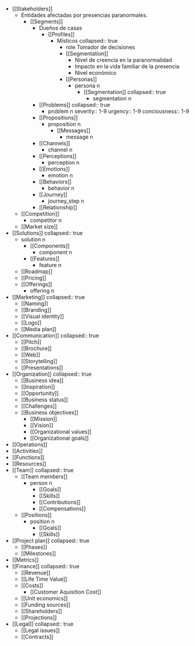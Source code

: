 - [[Stakeholders]]
	- Entidades afectadas por presencias paranormales.
		- [[Segments]]
			- Dueños de casas
				- [[Profiles]]
					- Místicos
					  collapsed:: true
						- role Tomador de decisiones
						- [[Segmentation]]
							- Nivel de creencia en la paranormalidad
							- Impacto en la vida familiar de la presencia
							- Nivel económico
						- [[Personas]]
							- persona n
								- [[Segmentation]]
								  collapsed:: true
									- segmentation n
			- [[Problems]]
			  collapsed:: true
				- problem n
				  severity:: 1-9
				  urgency:: 1-9
				  conciousness:: 1-9
			- [[Propositions]]
				- proposition n
					- [[Messages]]
						- message n
			- [[Channels]]
				- channel n
			- [[Perceptions]]
				- perception n
			- [[Emotions]]
				- emotion n
			- [[Behaviors]]
				- behavior n
			- [[Journey]]
				- journey_step n
			- [[Relationship]]
	- [[Competition]]
		- competitor n
	- [[Market size]]
- [[Solutions]]
  collapsed:: true
	- solution n
		- [[Components]]
			- component n
		- [[Features]]
			- feature n
	- [[Roadmap]]
	- [[Pricing]]
	- [[Offerings]]
		- offering n
- [[Marketing]]
  collapsed:: true
	- [[Naming]]
	- [[Branding]]
	- [[Visual identity]]
	- [[Logo]]
	- [[Media plan]]
- [[Communication]]
  collapsed:: true
	- [[Pitch]]
	- [[Brochure]]
	- [[Web]]
	- [[Storytelling]]
	- [[Presentations]]
- [[Organization]]
  collapsed:: true
	- [[Business idea]]
	- [[Inspiration]]
	- [[Opportunity]]
	- [[Business status]]
	- [[Challenges]]
	- [[Business objectives]]
		- [[Mission]]
		- [[Vision]]
		- [[Organizational values]]
		- [[Organizational goals]]
- [[Operations]]
- [[Activities]]
- [[Functions]]
- [[Resources]]
- [[Team]]
  collapsed:: true
	- [[Team members]]
		- person n
			- [[Goals]]
			- [[Skills]]
			- [[Contributions]]
			- [[Compensations]]
	- [[Positions]]
		- position n
			- [[Goals]]
			- [[Skills]]
- [[Project plan]]
  collapsed:: true
	- [[Phases]]
	- [[Milestones]]
- [[Metrics]]
- [[Finance]]
  collapsed:: true
	- [[Revenue]]
	- [[Life Time Value]]
	- [[Costs]]
		- [[Customer Aquisition Cost]]
	- [[Unit economics]]
	- [[Funding sources]]
	- [[Shareholders]]
	- [[Projections]]
- [[Legal]]
  collapsed:: true
	- [[Legal issues]]
	- [[Contracts]]